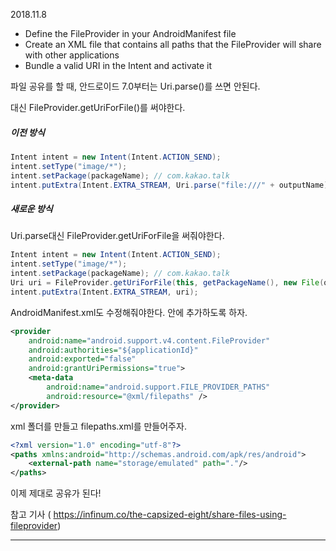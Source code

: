 2018.11.8

- Define the FileProvider in your AndroidManifest file
- Create an XML file that contains all paths that the FileProvider will share with other applications
- Bundle a valid URI in the Intent and activate it

파일 공유를 할 때, 안드로이드 7.0부터는 Uri.parse()를 쓰면 안된다.

대신 FileProvider.getUriForFile()를 써야한다.

##### 이전 방식
```java
Intent intent = new Intent(Intent.ACTION_SEND);
intent.setType("image/*");
intent.setPackage(packageName); // com.kakao.talk
intent.putExtra(Intent.EXTRA_STREAM, Uri.parse("file:///" + outputName));
```

##### 새로운 방식
Uri.parse대신 FileProvider.getUriForFile을 써줘야한다.

```java
Intent intent = new Intent(Intent.ACTION_SEND);
intent.setType("image/*");
intent.setPackage(packageName); // com.kakao.talk
Uri uri = FileProvider.getUriForFile(this, getPackageName(), new File(outputName));
intent.putExtra(Intent.EXTRA_STREAM, uri);
```

AndroidManifest.xml도 수정해줘야한다. <application> 안에 추가하도록 하자.

```xml
<provider
    android:name="android.support.v4.content.FileProvider"
    android:authorities="${applicationId}"
    android:exported="false"
    android:grantUriPermissions="true">
    <meta-data
        android:name="android.support.FILE_PROVIDER_PATHS"
        android:resource="@xml/filepaths" />
</provider>
```

xml 폴더를 만들고 filepaths.xml를 만들어주자.

```xml
<?xml version="1.0" encoding="utf-8"?>
<paths xmlns:android="http://schemas.android.com/apk/res/android">
    <external-path name="storage/emulated" path="."/>
</paths>
```

이제 제대로 공유가 된다!

참고 기사 ( https://infinum.co/the-capsized-eight/share-files-using-fileprovider)

----
